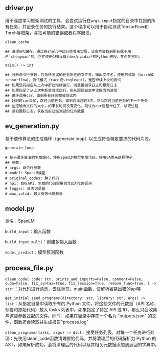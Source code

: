 ## driver.py

用于深度学习框架测试的工具，会尝试运行在`args.input`指定的目录中找到的所有任务，并记录任务的执行结果。这个程序可以用于自动测试TensorFlow和Torch等框架，寻找可能的错误或者程序崩溃。

`clean_cache`

```
## 清理GPU缓存。通过在shell中运行命令来实现，该命令会找到所有属于用户'chenyuan'的、正在使用GPU设备/dev/nvidia*的Python进程，并杀死它们。
```



`main() -> int`

```
## 分析命令行参数，包括待测试的任务所在的文件夹，输出文件名，使用的框架（torch或tensorflow），测试模式（race或singleapi），是否继续上次的测试
## 如果没有指定从上次中断处继续运行，则重置捕获日志和跟踪日志
## 如果指定了从上次中断处继续运行，则从跟踪日志中读取当前进度
## 循环调用car，直到所有任务都被测试完
## 超时时cur自加，跳过当前任务，直到连续超时5次，然后跳过当前任务的下一个任务
## 监控输出文件的大小，如果长时间没有变化，则认为car进程卡住了，杀死进程
## 读取跟踪日志，获取当前已经测试的任务数量
```

## ev_generation.py

基于遗传算法的生成循环（generate loop）以生成符合特定要求的代码片段。

`generate_loop`

```
# 基于遗传算法的生成循环，使用SpanLM模型生成代码，使用GA类来选择种子
## 参数：
# args: 命令行参数
# model: SpanLM模型
# original_codes: 种子代码
# api: 目标API，生成的代码需要包含此API的调用
# logger: 日志记录器
# max_valid: 最大有效代码数量
```

## model.py

类名：SpanLM

`build_input`：输入函数

`build_input_multi`：创建多输入函数

`model_predict`：模型预测函数

## process_file.py

`clean_code(
    code: str,
    prints_and_imports=False,
    comment=False,
    cuda=False,
    fix_syntax=True,
    fix_session=True,
    remove_func=True,
) -> str:`：对代码进行清洗，去除标签。main函数、使解析容易出错的api等

`get_initial_seed_programs(directory: str, library: str, args) -> list`：从指定目录中读取所有的 Python 文件，将这些文件的元数据（API 名称、标签和原始代码）放入 tasks 列表中。如果指定了特定 API 或 ID，那么只会收集与这些参数匹配的文件。同时，如果在目录中存在一个名为 "outputs.json" 的文件，函数还会读取并生成报告"process.log"

`clean_programs(tasks, args) -> dict`：接受任务列表，对每一个任务进行处理：先使用clean_code函数清理原始代码，并将清理后的代码解析为 Python 的 AST。如果解析成功，会将清理后的代码以及其相关元数据添加到返回的字典中。
